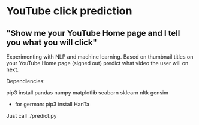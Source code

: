 # YouTube click prediction

## "Show me your YouTube Home page and I tell you what you will click"

Experimenting with NLP and machine learning.
Based on thumbnail titles on your YouTube Home page (signed out) predict what
video the user will on next.

Dependiencies:

pip3 install pandas numpy matplotlib seaborn sklearn nltk gensim

- for german:
pip3 install HanTa

Just call ./predict.py
